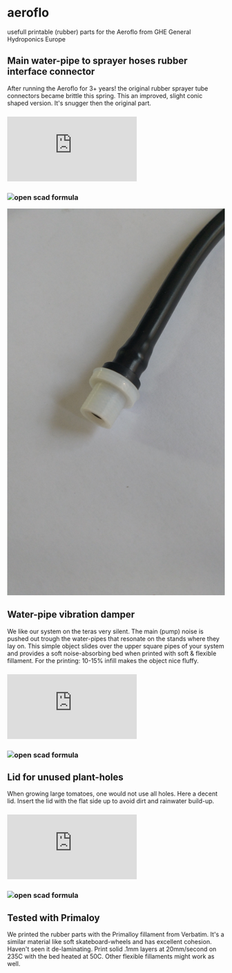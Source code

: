 # aeroflo
usefull printable (rubber) parts for the Aeroflo from GHE General Hydroponics Europe



## Main water-pipe to sprayer hoses rubber interface connector
After running the Aeroflo for 3+ years! the original rubber sprayer tube connectors became brittle this spring. This an improved, slight conic shaped version. It's snugger then the original part.

### ![3d STL](https://github.com/uvoz/aeroflo/blob/master/aeroflo-sprayertopipe-connectorrubberII.stl)
### ![open scad formula](https://github.com/uvoz/aeroflo/blob/master/aeroflo-sprayertopipe-connectorrubberII.scad)

![picture](https://github.com/uvoz/aeroflo/blob/master/aeroflo-sprayertopipe-connectorrubberII.jpg)


## Water-pipe vibration damper
We like our system on the teras very silent. The main (pump) noise is pushed out trough the water-pipes that resonate on the stands where they lay on.
This simple object slides over the upper square pipes of your system and provides a soft noise-absorbing bed when printed with soft & flexible fillament. For the printing: 10-15% infill makes the object nice fluffy. 


### ![3d STL](https://github.com/uvoz/aeroflo/blob/master/aeroflo-waterpipe-vinbration-damper.stl)
### ![open scad formula](https://github.com/uvoz/aeroflo/blob/master/aeroflo-waterpipe-vinbration-damper.scad)


## Lid for unused plant-holes
When growing large tomatoes, one would not use all holes. Here a decent lid. Insert the lid with the flat side up to avoid dirt and rainwater build-up.

### ![3d STL](https://github.com/uvoz/aeroflo/blob/master/aeroflo-netcuphole-lid.stl)
### ![open scad formula](https://github.com/uvoz/aeroflo/blob/master/aeroflo-netcuphole-lid.scad)




## Tested with Primaloy
We printed the rubber parts with the Primalloy fillament from Verbatim. It's a similar material like soft skateboard-wheels and has excellent cohesion. Haven't seen it de-laminating. Print solid .1mm layers at 20mm/second on 235C with the bed heated at 50C.
Other flexible fillaments might work as well. 


